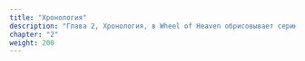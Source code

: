 ```yaml
---
title: "Хронология"
description: "Глава 2, Хронология, в Wheel of Heaven обрисовывает серию эпох, соответствующих знакам Зодиака, от Века Козерога до Века Водолея. Она исследует деятельность и влияние Элохим на эти эпохи, включая генетические эксперименты и создание искусственной жизни, а также формирование экосистем Земли."
chapter: "2"
weight: 200
---
```

